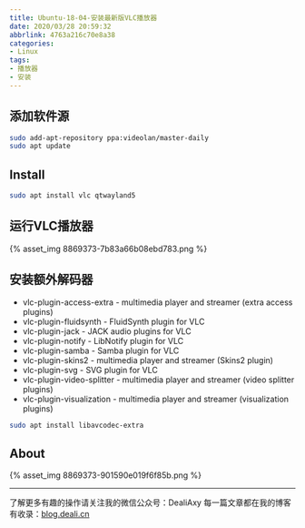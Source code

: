 ```yaml
---
title: Ubuntu-18-04-安装最新版VLC播放器
date: 2020/03/28 20:59:32
abbrlink: 4763a216c70e8a38
categories:
- Linux
tags:
- 播放器
- 安装
---
```

## 添加软件源
```bash
sudo add-apt-repository ppa:videolan/master-daily
sudo apt update
```
## Install
```bash
sudo apt install vlc qtwayland5
```

## 运行VLC播放器
{% asset_img 8869373-7b83a66b08ebd783.png %}




## 安装额外解码器
- vlc-plugin-access-extra - multimedia player and streamer (extra access plugins)
- vlc-plugin-fluidsynth - FluidSynth plugin for VLC
- vlc-plugin-jack - JACK audio plugins for VLC
- vlc-plugin-notify - LibNotify plugin for VLC
- vlc-plugin-samba - Samba plugin for VLC
- vlc-plugin-skins2 - multimedia player and streamer (Skins2 plugin)
- vlc-plugin-svg - SVG plugin for VLC
- vlc-plugin-video-splitter - multimedia player and streamer (video splitter plugins)
- vlc-plugin-visualization - multimedia player and streamer (visualization plugins)

```bash
sudo apt install libavcodec-extra
```

## About
{% asset_img 8869373-901590e019f6f85b.png %}

---------------
了解更多有趣的操作请关注我的微信公众号：DealiAxy
每一篇文章都在我的博客有收录：[blog.deali.cn](http://blog.deali.cn)

